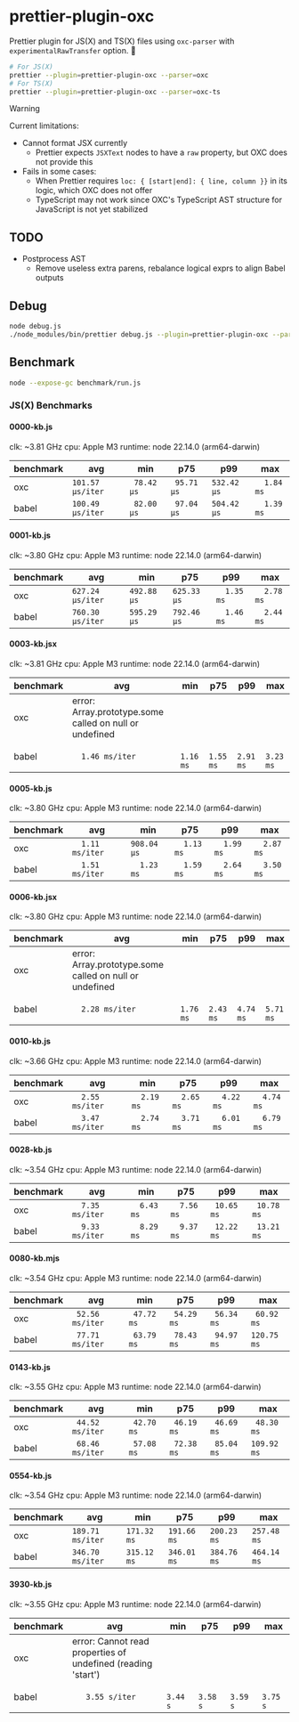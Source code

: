 # prettier-plugin-oxc

Prettier plugin for JS(X) and TS(X) files using `oxc-parser` with `experimentalRawTransfer` option. 🚀

```sh
# For JS(X)
prettier --plugin=prettier-plugin-oxc --parser=oxc
# For TS(X)
prettier --plugin=prettier-plugin-oxc --parser=oxc-ts
```

> [!WARNING]
> Current limitations:
> - Cannot format JSX currently
>   - Prettier expects `JSXText` nodes to have a `raw` property, but OXC does not provide this
> - Fails in some cases:
>   - When Prettier requires `loc: { [start|end]: { line, column }}` in its logic, which OXC does not offer
>   - TypeScript may not work since OXC's TypeScript AST structure for JavaScript is not yet stabilized

## TODO

- Postprocess AST
  - Remove useless extra parens, rebalance logical exprs to align Babel outputs

## Debug

```sh
node debug.js
./node_modules/bin/prettier debug.js --plugin=prettier-plugin-oxc --parser=oxc
```

## Benchmark

```sh
node --expose-gc benchmark/run.js
```

### JS(X) Benchmarks
#### 0000-kb.js
clk: ~3.81 GHz
cpu: Apple M3
runtime: node 22.14.0 (arm64-darwin)

| benchmark |              avg |         min |         p75 |         p99 |         max |
| ----- | ---------------- | ----------- | ----------- | ----------- | ----------- |
| oxc   | `101.57 µs/iter` | ` 78.42 µs` | ` 95.71 µs` | `532.42 µs` | `  1.84 ms` |
| babel | `100.49 µs/iter` | ` 82.00 µs` | ` 97.04 µs` | `504.42 µs` | `  1.39 ms` |

#### 0001-kb.js
clk: ~3.80 GHz
cpu: Apple M3
runtime: node 22.14.0 (arm64-darwin)

| benchmark |              avg |         min |         p75 |         p99 |         max |
| ----- | ---------------- | ----------- | ----------- | ----------- | ----------- |
| oxc   | `627.24 µs/iter` | `492.88 µs` | `625.33 µs` | `  1.35 ms` | `  2.78 ms` |
| babel | `760.30 µs/iter` | `595.29 µs` | `792.46 µs` | `  1.46 ms` | `  2.44 ms` |

#### 0003-kb.jsx
clk: ~3.81 GHz
cpu: Apple M3
runtime: node 22.14.0 (arm64-darwin)

| benchmark |              avg |         min |         p75 |         p99 |         max |
| ----- | ---------------- | ----------- | ----------- | ----------- | ----------- |
| oxc   | error: Array.prototype.some called on null or undefined |
| babel | `  1.46 ms/iter` | `  1.16 ms` | `  1.55 ms` | `  2.91 ms` | `  3.23 ms` |

#### 0005-kb.js
clk: ~3.80 GHz
cpu: Apple M3
runtime: node 22.14.0 (arm64-darwin)

| benchmark |              avg |         min |         p75 |         p99 |         max |
| ----- | ---------------- | ----------- | ----------- | ----------- | ----------- |
| oxc   | `  1.11 ms/iter` | `908.04 µs` | `  1.13 ms` | `  1.99 ms` | `  2.87 ms` |
| babel | `  1.51 ms/iter` | `  1.23 ms` | `  1.59 ms` | `  2.64 ms` | `  3.50 ms` |

#### 0006-kb.jsx
clk: ~3.80 GHz
cpu: Apple M3
runtime: node 22.14.0 (arm64-darwin)

| benchmark |              avg |         min |         p75 |         p99 |         max |
| ----- | ---------------- | ----------- | ----------- | ----------- | ----------- |
| oxc   | error: Array.prototype.some called on null or undefined |
| babel | `  2.28 ms/iter` | `  1.76 ms` | `  2.43 ms` | `  4.74 ms` | `  5.71 ms` |

#### 0010-kb.js
clk: ~3.66 GHz
cpu: Apple M3
runtime: node 22.14.0 (arm64-darwin)

| benchmark |              avg |         min |         p75 |         p99 |         max |
| ----- | ---------------- | ----------- | ----------- | ----------- | ----------- |
| oxc   | `  2.55 ms/iter` | `  2.19 ms` | `  2.65 ms` | `  4.22 ms` | `  4.74 ms` |
| babel | `  3.47 ms/iter` | `  2.74 ms` | `  3.71 ms` | `  6.01 ms` | `  6.79 ms` |

#### 0028-kb.js
clk: ~3.54 GHz
cpu: Apple M3
runtime: node 22.14.0 (arm64-darwin)

| benchmark |              avg |         min |         p75 |         p99 |         max |
| ----- | ---------------- | ----------- | ----------- | ----------- | ----------- |
| oxc   | `  7.35 ms/iter` | `  6.43 ms` | `  7.56 ms` | ` 10.65 ms` | ` 10.78 ms` |
| babel | `  9.33 ms/iter` | `  8.29 ms` | `  9.37 ms` | ` 12.22 ms` | ` 13.21 ms` |

#### 0080-kb.mjs
clk: ~3.54 GHz
cpu: Apple M3
runtime: node 22.14.0 (arm64-darwin)

| benchmark |              avg |         min |         p75 |         p99 |         max |
| ----- | ---------------- | ----------- | ----------- | ----------- | ----------- |
| oxc   | ` 52.56 ms/iter` | ` 47.72 ms` | ` 54.29 ms` | ` 56.34 ms` | ` 60.92 ms` |
| babel | ` 77.71 ms/iter` | ` 63.79 ms` | ` 78.43 ms` | ` 94.97 ms` | `120.75 ms` |

#### 0143-kb.js
clk: ~3.55 GHz
cpu: Apple M3
runtime: node 22.14.0 (arm64-darwin)

| benchmark |              avg |         min |         p75 |         p99 |         max |
| ----- | ---------------- | ----------- | ----------- | ----------- | ----------- |
| oxc   | ` 44.52 ms/iter` | ` 42.70 ms` | ` 46.19 ms` | ` 46.69 ms` | ` 48.30 ms` |
| babel | ` 68.46 ms/iter` | ` 57.08 ms` | ` 72.38 ms` | ` 85.04 ms` | `109.92 ms` |

#### 0554-kb.js
clk: ~3.54 GHz
cpu: Apple M3
runtime: node 22.14.0 (arm64-darwin)

| benchmark |              avg |         min |         p75 |         p99 |         max |
| ----- | ---------------- | ----------- | ----------- | ----------- | ----------- |
| oxc   | `189.71 ms/iter` | `171.32 ms` | `191.66 ms` | `200.23 ms` | `257.48 ms` |
| babel | `346.70 ms/iter` | `315.12 ms` | `346.01 ms` | `384.76 ms` | `464.14 ms` |

#### 3930-kb.js
clk: ~3.55 GHz
cpu: Apple M3
runtime: node 22.14.0 (arm64-darwin)

| benchmark |              avg |         min |         p75 |         p99 |         max |
| ----- | ---------------- | ----------- | ----------- | ----------- | ----------- |
| oxc   | error: Cannot read properties of undefined (reading 'start') |
| babel | `   3.55 s/iter` | `   3.44 s` | `   3.58 s` | `   3.59 s` | `   3.75 s` |
